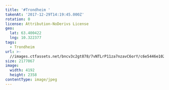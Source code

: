 ```yaml
---
title: '#Trondheim '
takenAt: '2017-12-29T14:19:45.000Z'
rotation: 0
license: Attribution-NoDerivs License
geo:
  lat: 63.400422
  lng: 10.322377
tags:
  - Trondheim
url: >-
  //images.ctfassets.net/bncv3c2gt878/7vNTLrP11za7nzavC6orY/c6e5446e10254ebc11b17995b57c9280/trondheim_38665935854_o
size: 2177067
image:
  width: 4192
  height: 2358
contentType: image/jpeg
---
```


